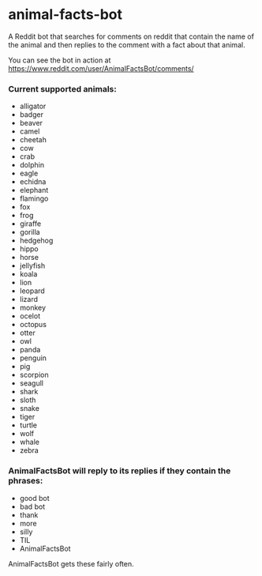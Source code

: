 # animal-facts-bot

A Reddit bot that searches for comments on reddit that contain the name of the animal and then replies to the comment with a fact about that animal.

You can see the bot in action at https://www.reddit.com/user/AnimalFactsBot/comments/

### Current supported animals:
* alligator
* badger
* beaver
* camel
* cheetah
* cow
* crab
* dolphin
* eagle
* echidna
* elephant
* flamingo
* fox
* frog
* giraffe
* gorilla
* hedgehog
* hippo
* horse
* jellyfish
* koala
* lion
* leopard
* lizard
* monkey
* ocelot
* octopus
* otter
* owl
* panda
* penguin
* pig
* scorpion
* seagull
* shark
* sloth
* snake
* tiger
* turtle
* wolf
* whale
* zebra

### AnimalFactsBot will reply to its replies if they contain the phrases:
* good bot
* bad bot
* thank
* more
* silly
* TIL
* AnimalFactsBot

AnimalFactsBot gets these fairly often.
